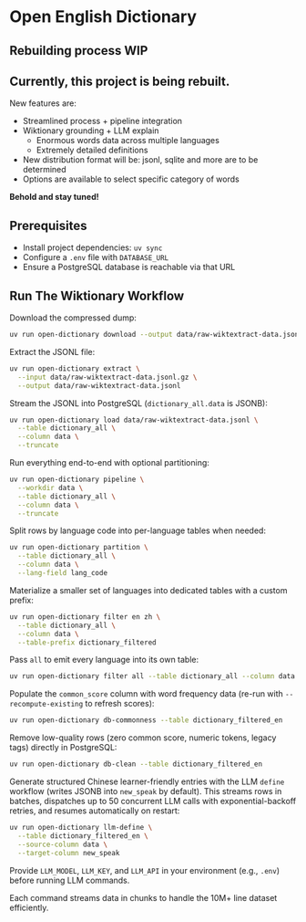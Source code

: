 # Open English Dictionary

## Rebuilding process WIP

## Currently, this project is being rebuilt.

New features are:

- Streamlined process + pipeline integration
- Wiktionary grounding + LLM explain
  - Enormous words data across multiple languages
  - Extremely detailed definitions
- New distribution format will be: jsonl, sqlite and more are to be determined
- Options are available to select specific category of words

**Behold and stay tuned!**

## Prerequisites

- Install project dependencies: `uv sync`
- Configure a `.env` file with `DATABASE_URL`
- Ensure a PostgreSQL database is reachable via that URL

## Run The Wiktionary Workflow

Download the compressed dump:

```bash
uv run open-dictionary download --output data/raw-wiktextract-data.jsonl.gz
```

Extract the JSONL file:

```bash
uv run open-dictionary extract \
  --input data/raw-wiktextract-data.jsonl.gz \
  --output data/raw-wiktextract-data.jsonl
```

Stream the JSONL into PostgreSQL (`dictionary_all.data` is JSONB):

```bash
uv run open-dictionary load data/raw-wiktextract-data.jsonl \
  --table dictionary_all \
  --column data \
  --truncate
```

Run everything end-to-end with optional partitioning:

```bash
uv run open-dictionary pipeline \
  --workdir data \
  --table dictionary_all \
  --column data \
  --truncate
```

Split rows by language code into per-language tables when needed:

```bash
uv run open-dictionary partition \
  --table dictionary_all \
  --column data \
  --lang-field lang_code
```

Materialize a smaller set of languages into dedicated tables with a custom prefix:

```bash
uv run open-dictionary filter en zh \
  --table dictionary_all \
  --column data \
  --table-prefix dictionary_filtered
```

Pass `all` to emit every language into its own table:

```bash
uv run open-dictionary filter all --table dictionary_all --column data
```

Populate the `common_score` column with word frequency data (re-run with `--recompute-existing` to refresh scores):

```bash
uv run open-dictionary db-commonness --table dictionary_filtered_en
```

Remove low-quality rows (zero common score, numeric tokens, legacy tags) directly in PostgreSQL:

```bash
uv run open-dictionary db-clean --table dictionary_filtered_en
```

Generate structured Chinese learner-friendly entries with the LLM `define` workflow (writes JSONB into `new_speak` by default). This streams rows in batches, dispatches up to 50 concurrent LLM calls with exponential-backoff retries, and resumes automatically on restart:

```bash
uv run open-dictionary llm-define \
  --table dictionary_filtered_en \
  --source-column data \
  --target-column new_speak
```

Provide `LLM_MODEL`, `LLM_KEY`, and `LLM_API` in your environment (e.g., `.env`) before running LLM commands.

Each command streams data in chunks to handle the 10M+ line dataset efficiently.
